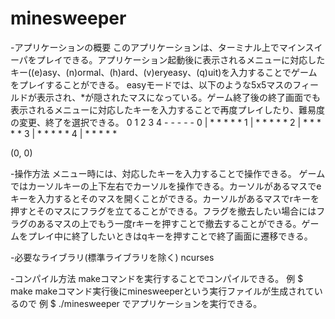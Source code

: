 # minesweeper
-アプリケーションの概要
このアプリケーションは、ターミナル上でマインスイーパをプレイできる。アプリケーション起動後に表示されるメニューに対応したキー((e)asy、(n)ormal、(h)ard、(v)eryeasy、(q)uit)を入力することでゲームをプレイすることができる。
easyモードでは、以下のような5x5マスのフィールドが表示され、*が隠されたマスになっている。ゲーム終了後の終了画面でも表示されるメニューに対応したキーを入力することで再度プレイしたり、難易度の変更、終了を選択できる。
    0 1 2 3 4
    - - - - -
0 | * * * * *
1 | * * * * *
2 | * * * * *
3 | * * * * *
4 | * * * * *


(0, 0)

-操作方法
メニュー時には、対応したキーを入力することで操作できる。
ゲームではカーソルキーの上下左右でカーソルを操作できる。カーソルがあるマスでeキーを入力するとそのマスを開くことができる。カーソルがあるマスでrキーを押すとそのマスにフラグを立てることができる。フラグを撤去したい場合にはフラグのあるマスの上でもう一度rキーを押すことで撤去することができる。ゲームをプレイ中に終了したいときはqキーを押すことで終了画面に遷移できる。

-必要なライブラリ(標準ライブラリを除く)
ncurses

-コンパイル方法
makeコマンドを実行することでコンパイルできる。
例 $ make
makeコマンド実行後にminesweeperという実行ファイルが生成されているので
例 $ ./minesweeper
でアプリケーションを実行できる。
